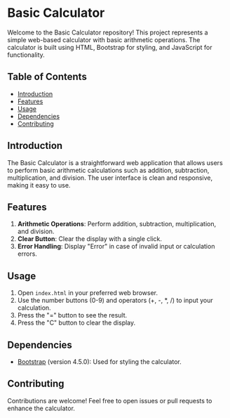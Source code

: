# Basic Calculator

Welcome to the Basic Calculator repository! This project represents a simple web-based calculator with basic arithmetic operations. The calculator is built using HTML, Bootstrap for styling, and JavaScript for functionality.

## Table of Contents
- [Introduction](#introduction)
- [Features](#features)
- [Usage](#usage)
- [Dependencies](#dependencies)
- [Contributing](#contributing)

## Introduction

The Basic Calculator is a straightforward web application that allows users to perform basic arithmetic calculations such as addition, subtraction, multiplication, and division. The user interface is clean and responsive, making it easy to use.

## Features

1. **Arithmetic Operations**: Perform addition, subtraction, multiplication, and division.
2. **Clear Button**: Clear the display with a single click.
3. **Error Handling**: Display "Error" in case of invalid input or calculation errors.

## Usage

1. Open `index.html` in your preferred web browser.
2. Use the number buttons (0-9) and operators (+, -, *, /) to input your calculation.
3. Press the "=" button to see the result.
4. Press the "C" button to clear the display.

## Dependencies

- [Bootstrap](https://getbootstrap.com/) (version 4.5.0): Used for styling the calculator.

## Contributing

Contributions are welcome! Feel free to open issues or pull requests to enhance the calculator.

